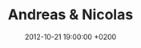 ---
layout: post
title:  Andreas & Nicolas
date:   2012-10-21 19:00:00 +0200
categories: concert
location: Le Divan du Monde
image: andreasnicolas2012.jpg
playlist: 111577883/playlist/3KduZyocwXq220KaMU2YFn/dark
---